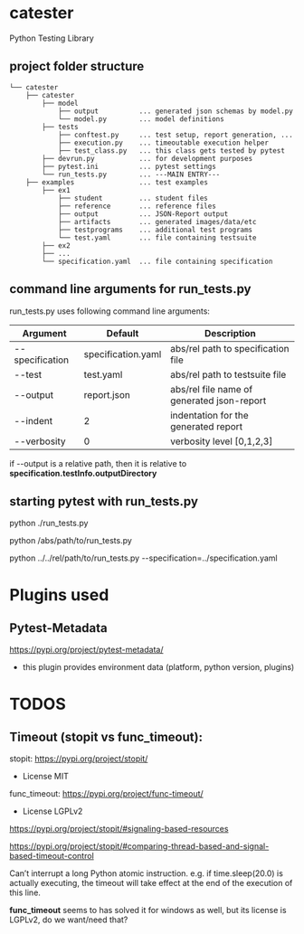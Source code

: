 # catester
Python Testing Library

## project folder structure
```
└── catester
    ├── catester
        ├── model
            ├── output          ... generated json schemas by model.py
            └── model.py        ... model definitions
        ├── tests
            ├── conftest.py     ... test setup, report generation, ...
            ├── execution.py    ... timeoutable execution helper
            ├── test_class.py   ... this class gets tested by pytest
        ├── devrun.py           ... for development purposes
        ├── pytest.ini          ... pytest settings
        └── run_tests.py        ... ---MAIN ENTRY---
    ├── examples                ... test examples
        ├── ex1
            ├── student         ... student files
            ├── reference       ... reference files
            ├── output          ... JSON-Report output
            ├── artifacts       ... generated images/data/etc
            ├── testprograms    ... additional test programs
            └── test.yaml       ... file containing testsuite
        ├── ex2
        ├── ...
        └── specification.yaml  ... file containing specification
```

## command line arguments for run_tests.py
run_tests.py uses following command line arguments:

| Argument | Default | Description |
| --- | --- | --- |
| --specification | specification.yaml | abs/rel path to specification file |
| --test | test.yaml | abs/rel path to testsuite file |
| --output | report.json | abs/rel file name of generated json-report |
| --indent | 2 | indentation for the generated report |
| --verbosity | 0 | verbosity level [0,1,2,3] |

if --output is a relative path, then it is relative to **specification.testInfo.outputDirectory**

## starting pytest with run_tests.py
python ./run_tests.py

python /abs/path/to/run_tests.py

python ../../rel/path/to/run_tests.py --specification=../specification.yaml

# Plugins used

## Pytest-Metadata
https://pypi.org/project/pytest-metadata/
- this plugin provides environment data (platform, python version, plugins)


# TODOS

## Timeout (stopit vs func_timeout):

stopit:
https://pypi.org/project/stopit/

- License MIT

func_timeout:
https://pypi.org/project/func-timeout/

- License LGPLv2

https://pypi.org/project/stopit/#signaling-based-resources

https://pypi.org/project/stopit/#comparing-thread-based-and-signal-based-timeout-control

Can’t interrupt a long Python atomic instruction. e.g. if time.sleep(20.0) is actually executing, the timeout will take effect at the end of the execution of this line.

**func_timeout** seems to has solved it for windows as well, but its license is LGPLv2, do we want/need that?

